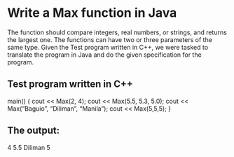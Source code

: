 # Write a Max function in Java 
The function should compare integers, real numbers, or strings, and returns the largest one.
The functions can have two or three parameters of the same type.
Given the Test program written in C++, we were tasked to translate the program in Java and do the given specification for the program.

## Test program written in C++
main()
 {
   cout << Max(2, 4);
   cout << Max(5.5, 5.3, 5.0);
   cout << Max(“Baguio”, “Diliman”, “Manila”);
   cout << Max(5,5,5);
}

 ## The output:
 4
 5.5
 Diliman
 5         
